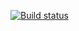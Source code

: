 
[![Build status](https://ci.appveyor.com/api/projects/status/w2pyfxawjilr5r6c?svg=true)](https://ci.appveyor.com/project/KseniyaChepelevich/testingapici)
